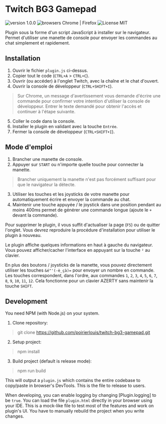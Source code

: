 # Twitch BG3 Gamepad
![version 1.0.0](https://img.shields.io/badge/version-1.0.0-success) ![browsers Chrome | Firefox](https://img.shields.io/badge/browsers-Chrome_|_Firefox-blue) ![License MIT](https://img.shields.io/github/license/poirierlouis/twitch-bg3-gamepad)

Plugin sous la forme d'un script JavaScript à installer sur le navigateur.
Permet d'utiliser une manette de console pour envoyer les commandes au chat simplement et rapidement.

## Installation

1. Ouvrir le fichier `plugin.js` ci-dessus.
2. Copier tout le code (`CTRL+A` > `CTRL+C`).
3. Ouvrir (ou accéder) à l'onglet Twitch, avec la chaîne et le chat d'ouvert.
4. Ouvrir la console de développeur (`CTRL+SHIFT+I`).
> Sur Chrome, un message d'avertissement vous demande d'écrire une commande pour confirmer votre intention d'utiliser la console de développeur. Entrer le texte demandé pour obtenir l'accès et continuer à l'étape suivante.
5. Coller le code dans la console.
6. Installer le plugin en validant avec la touche `Entrée`.
7. Fermer la console de développeur (`CTRL+SHIFT+I`).

## Mode d'emploi
1. Brancher une manette de console.
2. Appuyer sur `START` ou n'importe quelle touche pour connecter la manette.
>Brancher uniquement la manette n'est pas forcément suffisant pour que le navigateur la détecte.
3. Utiliser les touches et les joysticks de votre manette pour automatiquement écrire et envoyer la commande au chat.
4. Maintenir une touche appuyée / le joystick dans une position pendant au moins 400ms permet de générer une commande longue (ajoute le `+` devant la commande).

Pour supprimer le plugin, il vous suffit d'actualiser la page (`F5`) ou de quitter l'onglet. Vous devrez reproduire la procédure d'installation pour utiliser le plugin à nouveau.

Le plugin affiche quelques informations en haut à gauche du navigateur. Vous pouvez afficher/cacher l'interface en appuyant sur la touche `²` au clavier.

En plus des boutons / joysticks de la manette, vous pouvez directement utiliser les touches `&é"'(-è_çà)=` pour envoyer un nombre en commande. Les touches correspondent, dans l'ordre, aux commandes `1`, `2`, `3`, `4`, `5`, `6`, `7`, `8`, `9`, `10`, `11`, `12`. Cela fonctionne pour un clavier AZERTY sans maintenir la touche `SHIFT`.

## Development

You need NPM (with Node.js) on your system.

1. Clone repository:
> git clone https://github.com/poirierlouis/twitch-bg3-gamepad.git

2. Setup project:
> npm install

3. Build project (default is release mode):
> npm run build

This will output a `plugin.js` which contains the entire codebase to copy/paste in browser's DevTools. This is the file to release to users.

When developing, you can enable logging by changing [Plugin.logging] to be `true`. You can load the file `plugin.html` directly in your browser using your IDE. This is a mock-like file to test most of the features and work on plugin's UI. You have to manually rebuild the project when you write changes.

<!-- Table of links -->
[Plugin.loggin]: https://github.com/poirierlouis/twitch-bg3-gamepad/blob/9934344945bd4242acd49d219020673a3d0c8d3f/src/plugin.ts#L10